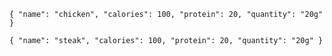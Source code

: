 ```ingredient
{ "name": "chicken", "calories": 100, "protein": 20, "quantity": "20g" }
```

```ingredient
{ "name": "steak", "calories": 100, "protein": 20, "quantity": "20g" }
```